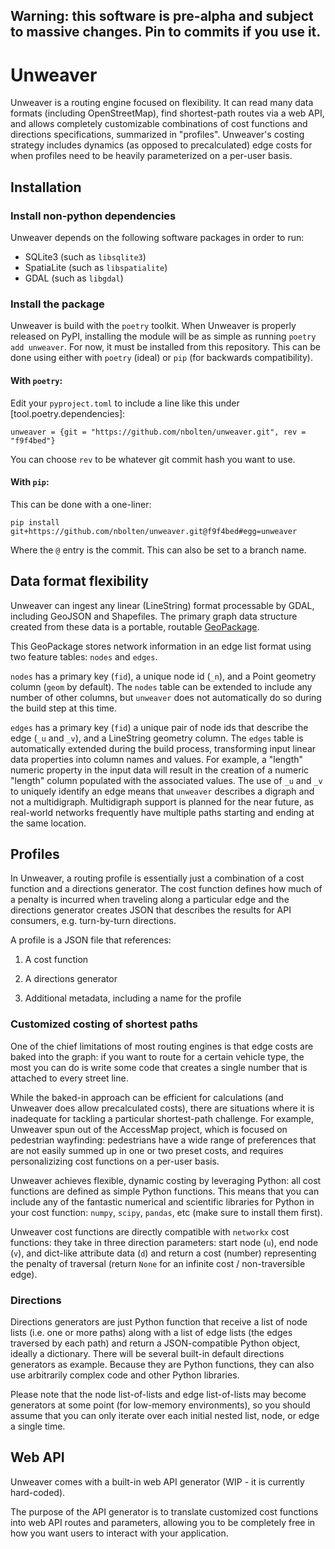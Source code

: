 ## Warning: this software is pre-alpha and subject to massive changes. Pin to commits if you use it.

# Unweaver

Unweaver is a routing engine focused on flexibility. It can read many data formats
(including OpenStreetMap), find shortest-path routes via a web API, and allows
completely customizable combinations of cost functions and directions specifications,
summarized in "profiles". Unweaver's costing strategy includes dynamics (as opposed
to precalculated) edge costs for when profiles need to be heavily parameterized on a
per-user basis.

## Installation

### Install non-python dependencies

Unweaver depends on the following software packages in order to run:

- SQLite3 (such as `libsqlite3`)
- SpatiaLite (such as `libspatialite`)
- GDAL (such as `libgdal`)

### Install the package

Unweaver is build with the `poetry` toolkit. When Unweaver is properly released on
PyPI, installing the module will be as simple as running `poetry add unweaver`. For
now, it must be installed from this repository. This can be done using either with
`poetry` (ideal) or `pip` (for backwards compatibility).

#### With `poetry`:

Edit your `pyproject.toml` to include a line like this under
[tool.poetry.dependencies]:

    unweaver = {git = "https://github.com/nbolten/unweaver.git", rev = "f9f4bed"}

You can choose `rev` to be whatever git commit hash you want to use.

#### With `pip`:

This can be done with a one-liner:

    pip install git+https://github.com/nbolten/unweaver.git@f9f4bed#egg=unweaver

Where the `@` entry is the commit. This can also be set to a branch name.

## Data format flexibility

Unweaver can ingest any linear (LineString) format processable by GDAL,
including GeoJSON and Shapefiles. The primary graph data structure created from
these data is a portable, routable [GeoPackage](https://www.geopackage.org/).

This GeoPackage stores network information in an edge list format using two
feature tables: `nodes` and `edges`.

`nodes` has a primary key (`fid`), a unique node id (`_n`), and a Point
geometry column (`geom` by default). The `nodes` table can be extended to
include any number of other columns, but `unweaver` does not automatically do
so during the build step at this time.

`edges` has a primary key (`fid`) a unique pair of node ids that describe the
edge (`_u` and `_v`), and a LineString geometry column. The `edges` table is
automatically extended during the build process, transforming input linear data
properties into column names and values. For example, a "length" numeric
property in the input data will result in the creation of a numeric "length"
column populated with the associated values. The use of `_u` and `_v` to
uniquely identify an edge means that `unweaver` describes a digraph and not
a multidigraph. Multidigraph support is planned for the near future, as
real-world networks frequently have multiple paths starting and ending at the
same location.

## Profiles

In Unweaver, a routing profile is essentially just a combination of a cost function
and a directions generator. The cost function defines how much of a penalty is incurred
when traveling along a particular edge and the directions generator creates JSON that
describes the results for API consumers, e.g. turn-by-turn directions.

A profile is a JSON file that references:

1. A cost function

2. A directions generator

3. Additional metadata, including a name for the profile

### Customized costing of shortest paths

One of the chief limitations of most routing engines is that edge costs are baked into
the graph: if you want to route for a certain vehicle type, the most you can do is
write some code that creates a single number that is attached to every street line.

While the baked-in approach can be efficient for calculations (and Unweaver does
allow precalculated costs), there are situations where it is inadequate for tackling
a particular shortest-path challenge. For example, Unweaver spun out of the AccessMap
project, which is focused on pedestrian wayfinding: pedestrians have a wide range of
preferences that are not easily summed up in one or two preset costs, and requires
personalizizing cost functions on a per-user basis.

Unweaver achieves flexible, dynamic costing by leveraging Python: all cost functions
are defined as simple Python functions. This means that you can include any of the
fantastic numerical and scientific libraries for Python in your cost function: `numpy`,
`scipy`, `pandas`, etc (make sure to install them first).

Unweaver cost functions are directly compatible with `networkx` cost functions: they
take in three direction parameters: start node (`u`), end node (`v`), and dict-like
attribute data (`d`) and return a cost (number) representing the penalty of traversal
(return `None` for an infinite cost / non-traversible edge).

### Directions

Directions generators are just Python function that receive a list of node lists (i.e.
one or more paths) along with a list of edge lists (the edges traversed by each path)
and return a JSON-compatible Python object, ideally a dictionary. There will be
several built-in default directions generators as example. Because they are Python
functions, they can also use arbitrarily complex code and other Python libraries.

Please note that the node list-of-lists and edge list-of-lists may become generators
at some point (for low-memory environments), so you should assume that you can only
iterate over each initial nested list, node, or edge a single time.

## Web API

Unweaver comes with a built-in web API generator (WIP - it is currently hard-coded).

The purpose of the API generator is to translate customized cost functions into
web API routes and parameters, allowing you to be completely free in how you want
users to interact with your application.
